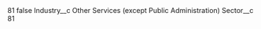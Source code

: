 <?xml version="1.0" encoding="UTF-8"?>
<CustomMetadata xmlns="http://soap.sforce.com/2006/04/metadata" xmlns:xsi="http://www.w3.org/2001/XMLSchema-instance" xmlns:xsd="http://www.w3.org/2001/XMLSchema">
    <label>81</label>
    <protected>false</protected>
    <values>
        <field>Industry__c</field>
        <value xsi:type="xsd:string">Other Services (except Public Administration)</value>
    </values>
    <values>
        <field>Sector__c</field>
        <value xsi:type="xsd:string">81</value>
    </values>
</CustomMetadata>
